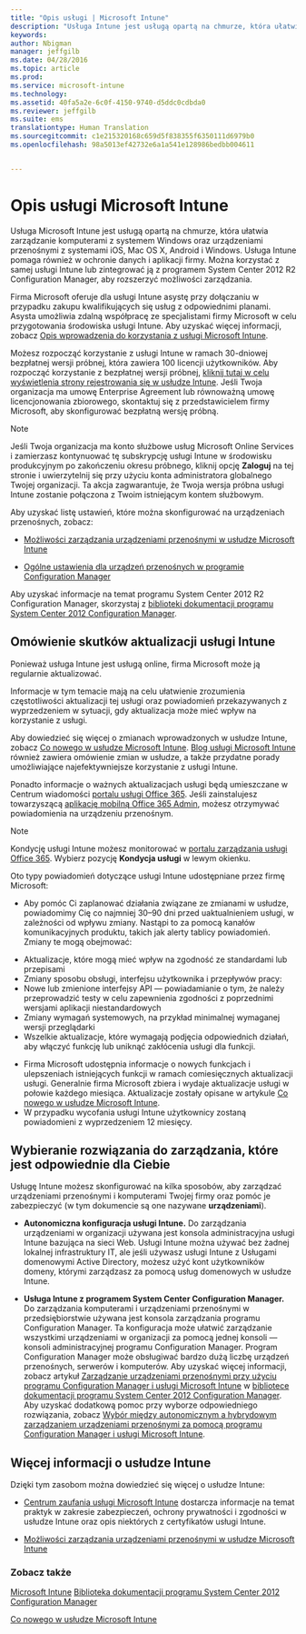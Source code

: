 ```yaml
---
title: "Opis usługi | Microsoft Intune"
description: "Usługa Intune jest usługą opartą na chmurze, która ułatwia zarządzanie komputerami z systemem Windows oraz urządzeniami przenośnymi z systemami iOS, Mac OS X, Android i Windows."
keywords: 
author: Nbigman
manager: jeffgilb
ms.date: 04/28/2016
ms.topic: article
ms.prod: 
ms.service: microsoft-intune
ms.technology: 
ms.assetid: 40fa5a2e-6c0f-4150-9740-d5ddc0cdbda0
ms.reviewer: jeffgilb
ms.suite: ems
translationtype: Human Translation
ms.sourcegitcommit: c1e215320168c659d5f838355f6350111d6979b0
ms.openlocfilehash: 98a5013ef42732e6a1a541e128986bedbb004611


---
```


# Opis usługi Microsoft Intune

Usługa Microsoft Intune jest usługą opartą na chmurze, która ułatwia zarządzanie komputerami z systemem Windows oraz urządzeniami przenośnymi z systemami iOS, Mac OS X, Android i Windows. Usługa Intune pomaga również w ochronie danych i aplikacji firmy. Można korzystać z samej usługi Intune lub zintegrować ją z programem System Center 2012 R2 Configuration Manager, aby rozszerzyć możliwości zarządzania.

Firma Microsoft oferuje dla usługi Intune asystę przy dołączaniu w przypadku zakupu kwalifikujących się usług z odpowiednimi planami. Asysta umożliwia zdalną współpracę ze specjalistami firmy Microsoft w celu przygotowania środowiska usługi Intune. Aby uzyskać więcej informacji, zobacz [Opis wprowadzenia do korzystania z usługi Microsoft Intune](http://go.microsoft.com/fwlink/?LinkId=619281).

Możesz rozpocząć korzystanie z usługi Intune w ramach 30-dniowej bezpłatnej wersji próbnej, która zawiera 100 licencji użytkowników. Aby rozpocząć korzystanie z bezpłatnej wersji próbnej, [kliknij tutaj w celu wyświetlenia strony rejestrowania się w usłudze Intune](http://www.microsoft.com/en-us/server-cloud/products/microsoft-intune/). Jeśli Twoja organizacja ma umowę Enterprise Agreement lub równoważną umowę licencjonowania zbiorowego, skontaktuj się z przedstawicielem firmy Microsoft, aby skonfigurować bezpłatną wersję próbną.

> [!NOTE]
> Jeśli Twoja organizacja ma konto służbowe usług Microsoft Online Services i zamierzasz kontynuować tę subskrypcję usługi Intune w środowisku produkcyjnym po zakończeniu okresu próbnego, kliknij opcję **Zaloguj** na tej stronie i uwierzytelnij się przy użyciu konta administratora globalnego Twojej organizacji. Ta akcja zagwarantuje, że Twoja wersja próbna usługi Intune zostanie połączona z Twoim istniejącym kontem służbowym.

Aby uzyskać listę ustawień, które można skonfigurować na urządzeniach przenośnych, zobacz:

-   [Możliwości zarządzania urządzeniami przenośnymi w usłudze Microsoft Intune](/intune/get-started/mobile-device-management-capabilities-in-microsoft-intune)

-   [Ogólne ustawienia dla urządzeń przenośnych w programie Configuration Manager](https://technet.microsoft.com/library/dn376523.aspx)

Aby uzyskać informacje na temat programu System Center 2012 R2 Configuration Manager, skorzystaj z [biblioteki dokumentacji programu System Center 2012 Configuration Manager](https://technet.microsoft.com/library/gg682041.aspx).

## Omówienie skutków aktualizacji usługi Intune
Ponieważ usługa Intune jest usługą online, firma Microsoft może ją regularnie aktualizować.

Informacje w tym temacie mają na celu ułatwienie zrozumienia częstotliwości aktualizacji tej usługi oraz powiadomień przekazywanych z wyprzedzeniem w sytuacji, gdy aktualizacja może mieć wpływ na korzystanie z usługi.

Aby dowiedzieć się więcej o zmianach wprowadzonych w usłudze Intune, zobacz [Co nowego w usłudze Microsoft Intune](/intune/deploy-use/Whats-new-in-microsoft-intune.md). [Blog usługi Microsoft Intune](http://blogs.technet.com/b/microsoftintune/) również zawiera omówienie zmian w usłudze, a także przydatne porady umożliwiające najefektywniejsze korzystanie z usługi Intune.

Ponadto informacje o ważnych aktualizacjach usługi będą umieszczane w Centrum wiadomości [portalu usługi Office 365](https://portal.office.com/Admin/Default.aspx). Jeśli zainstalujesz towarzyszącą [aplikację mobilną Office 365 Admin](https://support.office.com/article/Office-365-Admin-Mobile-App-e16f6421-2a1a-4142-bf9d-9846600a060a), możesz otrzymywać powiadomienia na urządzeniu przenośnym.

> [!NOTE]
> Kondycję usługi Intune możesz monitorować w [portalu zarządzania usługi Office 365](https://portal.office.com/Admin/Default.aspx). Wybierz pozycję **Kondycja usługi** w lewym okienku.  

Oto typy powiadomień dotyczące usługi Intune udostępniane przez firmę Microsoft:
-   Aby pomóc Ci zaplanować działania związane ze zmianami w usłudze, powiadomimy Cię co najmniej 30–90 dni przed uaktualnieniem usługi, w zależności od wpływu zmiany. Nastąpi to za pomocą kanałów komunikacyjnych produktu, takich jak alerty tablicy powiadomień. Zmiany te mogą obejmować:
* Aktualizacje, które mogą mieć wpływ na zgodność ze standardami lub przepisami
* Zmiany sposobu obsługi, interfejsu użytkownika i przepływów pracy:
* Nowe lub zmienione interfejsy API — powiadamianie o tym, że należy przeprowadzić testy w celu zapewnienia zgodności z poprzednimi wersjami aplikacji niestandardowych
* Zmiany wymagań systemowych, na przykład minimalnej wymaganej wersji przeglądarki
* Wszelkie aktualizacje, które wymagają podjęcia odpowiednich działań, aby włączyć funkcję lub uniknąć zakłócenia usługi dla funkcji.
-   Firma Microsoft udostępnia informacje o nowych funkcjach i ulepszeniach istniejących funkcji w ramach comiesięcznych aktualizacji usługi. Generalnie firma Microsoft zbiera i wydaje aktualizacje usługi w połowie każdego miesiąca. Aktualizacje zostały opisane w artykule [Co nowego w usłudze Microsoft Intune](/intune/deploy-use/whats-new-in-microsoft-intune).
-   W przypadku wycofania usługi Intune użytkownicy zostaną powiadomieni z wyprzedzeniem 12 miesięcy.

## Wybieranie rozwiązania do zarządzania, które jest odpowiednie dla Ciebie
Usługę Intune możesz skonfigurować na kilka sposobów, aby zarządzać urządzeniami przenośnymi i komputerami Twojej firmy oraz pomóc je zabezpieczyć (w tym dokumencie są one nazywane **urządzeniami**).

-   **Autonomiczna konfiguracja usługi Intune.** Do zarządzania urządzeniami w organizacji używana jest konsola administracyjna usługi Intune bazująca na sieci Web. Usługi Intune można używać bez żadnej lokalnej infrastruktury IT, ale jeśli używasz usługi Intune z Usługami domenowymi Active Directory, możesz użyć kont użytkowników domeny, którymi zarządzasz za pomocą usług domenowych w usłudze Intune.

-   **Usługa Intune z programem System Center Configuration Manager.** Do zarządzania komputerami i urządzeniami przenośnymi w przedsiębiorstwie używana jest konsola zarządzania programu Configuration Manager. Ta konfiguracja może ułatwić zarządzanie wszystkimi urządzeniami w organizacji za pomocą jednej konsoli — konsoli administracyjnej programu Configuration Manager. Program Configuration Manager może obsługiwać bardzo dużą liczbę urządzeń przenośnych, serwerów i komputerów. Aby uzyskać więcej informacji, zobacz artykuł [Zarządzanie urządzeniami przenośnymi przy użyciu programu Configuration Manager i usługi Microsoft Intune](http://go.microsoft.com/fwlink/?LinkID=271118) w [bibliotece dokumentacji programu System Center 2012 Configuration Manager](https://technet.microsoft.com/library/gg682041.aspx).  Aby uzyskać dodatkową pomoc przy wyborze odpowiedniego rozwiązania, zobacz [Wybór między autonomicznym a hybrydowym zarządzaniem urządzeniami przenośnymi za pomocą programu Configuration Manager i usługi Microsoft Intune](https://technet.microsoft.com/en-us/library/mt706478.aspx).


## Więcej informacji o usłudze Intune
Dzięki tym zasobom można dowiedzieć się więcej o usłudze Intune:

-   [Centrum zaufania usługi Microsoft Intune](http://www.microsoft.com/en-us/server-cloud/products/intune-trust-center/) dostarcza informacje na temat praktyk w zakresie zabezpieczeń, ochrony prywatności i zgodności w usłudze Intune oraz opis niektórych z certyfikatów usługi Intune.

-   [Możliwości zarządzania urządzeniami przenośnymi w usłudze Microsoft Intune](/intune/understand-explore/mobile-device-management-capabilities-in-microsoft-intune)

### Zobacz także
[Microsoft Intune](https://docs.microsoft.com/intune/)
[Biblioteka dokumentacji programu System Center 2012 Configuration Manager](https://technet.microsoft.com/library/gg682041.aspx)

[Co nowego w usłudze Microsoft Intune](/intune/deploy-use/whats-new-in-microsoft-intune)



<!--HONumber=Jul16_HO3-->


